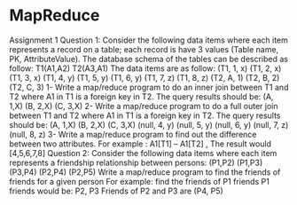 # MapReduce
Assignment 1
Question 1: 
Consider the following data items where each item represents a record on a table; each record is 
have 3 values (Table name, PK, AttributeValue). The database schema of the tables can be described 
as follow:
T1(A1,A2)
T2(A3,A1)
The data items are as follow:
(T1, 1, x)
(T1, 2, x)
(T1, 3, x)
(T1, 4, y)
(T1, 5, y)
(T1, 6, y)
(T1, 7, z)
(T1, 8, z)
(T2, A, 1)
(T2, B, 2)
(T2, C, 3)
1- Write a map/reduce program to do an inner join between T1 and T2 where A1 in T1 is a 
foreign key in T2. 
The query results should be:
(A, 1,X)
(B, 2,X)
(C, 3,X)
2- Write a map/reduce program to do a full outer join between T1 and T2 where A1 in T1 is a 
foreign key in T2. 
The query results should be:
(A, 1,X)
(B, 2,X)
(C, 3,X)
(null, 4, y)
(null, 5, y)
(null, 6, y)
(null, 7, z)
(null, 8, z)
3- Write a map/reduce program to find out the difference between two attributes. For 
example : A1[T1] – A1[T2] , The result would [4,5,6,7,8]
Question 2:
Consider the following data items where each item represents a friendship relationship between 
persons: 
(P1,P2)
(P1,P3)
(P3,P4)
(P2,P4)
(P2,P5)
Write a map/reduce program to find the friends of friends for a given person
For example: find the friends of P1 friends
P1 friends would be: P2, P3
Friends of P2 and P3 are (P4, P5)
